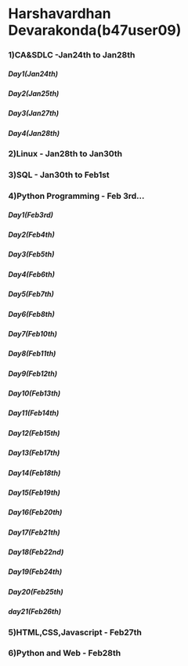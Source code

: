 # Harshavardhan Devarakonda(b47user09)

### 1)CA&SDLC            -Jan24th  to Jan28th
##### Day1(Jan24th)
##### Day2(Jan25th)
##### Day3(Jan27th)
##### Day4(Jan28th)

### 2)Linux              - Jan28th  to Jan30th


### 3)SQL                - Jan30th to Feb1st


### 4)Python Programming - Feb 3rd... 
##### Day1(Feb3rd)
##### Day2(Feb4th)
##### Day3(Feb5th)
##### Day4(Feb6th)
##### Day5(Feb7th)
##### Day6(Feb8th)
##### Day7(Feb10th)
##### Day8(Feb11th)
##### Day9(Feb12th)
##### Day10(Feb13th)
##### Day11(Feb14th)
##### Day12(Feb15th)
##### Day13(Feb17th)
##### Day14(Feb18th)
##### Day15(Feb19th)
##### Day16(Feb20th)
##### Day17(Feb21th)
##### Day18(Feb22nd)
##### Day19(Feb24th)
##### Day20(Feb25th)
##### day21(Feb26th)


### 5)HTML,CSS,Javascript                - Feb27th
### 6)Python and Web                     - Feb28th